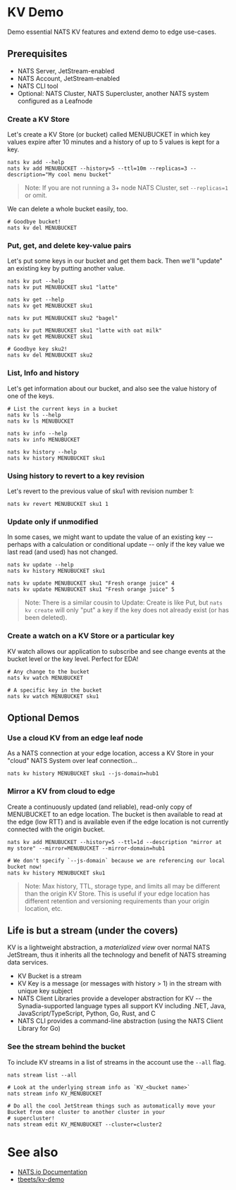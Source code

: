 # KV Demo
Demo essential NATS KV features and extend demo to edge use-cases.

## Prerequisites
* NATS Server, JetStream-enabled
* NATS Account, JetStream-enabled
* NATS CLI tool
* Optional: NATS Cluster, NATS Supercluster, another NATS system configured as a Leafnode

### Create a KV Store
Let's create a KV Store (or bucket) called MENUBUCKET in which key values expire after 10 minutes and a history of up
to 5 values is kept for a key.

```text
nats kv add --help
nats kv add MENUBUCKET --history=5 --ttl=10m --replicas=3 --description="My cool menu bucket"
```
> Note: If you are not running a 3+ node NATS Cluster, set `--replicas=1` or omit.

We can delete a whole bucket easily, too.
```text
# Goodbye bucket!
nats kv del MENUBUCKET
```

### Put, get, and delete key-value pairs
Let's put some keys in our bucket and get them back. Then we'll "update" an existing key by putting another value.

```text
nats kv put --help
nats kv put MENUBUCKET sku1 "latte"

nats kv get --help
nats kv get MENUBUCKET sku1

nats kv put MENUBUCKET sku2 "bagel"

nats kv put MENUBUCKET sku1 "latte with oat milk"
nats kv get MENUBUCKET sku1

# Goodbye key sku2!
nats kv del MENUBUCKET sku2
```

### List, Info and history
Let's get information about our bucket, and also see the value history of one of the keys.

```text
# List the current keys in a bucket
nats kv ls --help
nats kv ls MENUBUCKET

nats kv info --help
nats kv info MENUBUCKET

nats kv history --help
nats kv history MENUBUCKET sku1
```

### Using history to revert to a key revision
Let's revert to the previous value of sku1 with revision number 1:

```text
nats kv revert MENUBUCKET sku1 1
```

### Update only if unmodified
In some cases, we might want to update the value of an existing key -- perhaps with a calculation or conditional update --
only if the key value we last read (and used) has not changed.

```text
nats kv update --help
nats kv history MENUBUCKET sku1

nats kv update MENUBUCKET sku1 "Fresh orange juice" 4
nats kv update MENUBUCKET sku1 "Fresh orange juice" 5
```
>Note: There is a similar cousin to Update: Create is like Put, but `nats kv create` will only "put" a key if the key does not
> already exist (or has been deleted).

### Create a watch on a KV Store or a particular key
KV watch allows our application to subscribe and see change events at the bucket level or the key level. 
Perfect for EDA!

```text
# Any change to the bucket
nats kv watch MENUBUCKET

# A specific key in the bucket
nats kv watch MENUBUCKET sku1
```
## Optional Demos

### Use a cloud KV from an edge leaf node
As a NATS connection at your edge location, access a KV Store in your "cloud" NATS System over leaf connection...

```text
nats kv history MENUBUCKET sku1 --js-domain=hub1
```

### Mirror a KV from cloud to edge
Create a continuously updated (and reliable), read-only copy of MENUBUCKET to an edge location. The bucket is then available to read at
the edge (low RTT) and is available even if the edge location is not currently connected with the origin bucket.

```text
nats kv add MENUBUCKET --history=5 --ttl=1d --description "mirror at my store" --mirror=MENUBUCKET --mirror-domain=hub1

# We don't specify `--js-domain` because we are referencing our local bucket now!
nats kv history MENUBUCKET sku1
```

> Note: Max history, TTL, storage type, and limits all may be different than the origin KV Store. This is useful if your
> edge location has different retention and versioning requirements than your origin location, etc.

## Life is but a stream (under the covers)
KV is a lightweight abstraction, a _materialized view_ over normal NATS JetStream, thus it inherits all the technology
and benefit of NATS streaming data services.

* KV Bucket is a stream
* KV Key is a message (or messages with history > 1) in the stream with unique key subject
* NATS Client Libraries provide a developer abstraction for KV -- the Synadia-supported language types all support KV
including .NET, Java, JavaScript/TypeScript, Python, Go, Rust, and C
* NATS CLI provides a command-line abstraction (using the NATS Client Library for Go)

### See the stream behind the bucket
To include KV streams in a list of streams in the account use the `--all` flag.

```text
nats stream list --all

# Look at the underlying stream info as `KV_<bucket name>`
nats stream info KV_MENUBUCKET

# Do all the cool JetStream things such as automatically move your Bucket from one cluster to another cluster in your
# supercluster!
nats stream edit KV_MENUBUCKET --cluster=cluster2
```
# See also
- [NATS.io Documentation](https://docs.nats.io/nats-concepts/jetstream/key-value-store)
- [tbeets/kv-demo](https://github.com/tbeets/kv-demo)


